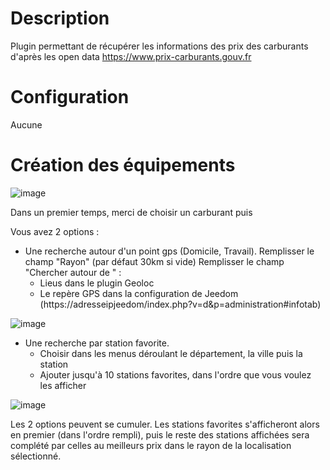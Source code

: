 Description 
===

Plugin permettant de récupérer les informations des prix des carburants d'après les open data https://www.prix-carburants.gouv.fr

Configuration
===
Aucune

Création des équipements
===
![image](https://github.com/floman321/prixcarburants/blob/master/docs/fr_FR/Capture1.png?raw=true)

Dans un premier temps, merci de choisir un carburant puis

Vous avez 2 options : 
- Une recherche autour d'un point gps (Domicile, Travail).
Remplisser le champ "Rayon" (par défaut 30km si vide)
Remplisser le champ "Chercher autour de " : 
  - Lieus dans le plugin Geoloc
  - Le repère GPS dans la configuration de Jeedom (https://adresseipjeedom/index.php?v=d&p=administration#infotab)

![image](https://github.com/floman321/prixcarburants/blob/master/docs/fr_FR/Capture2.PNG?raw=true)

- Une recherche par station favorite.
  - Choisir dans les menus déroulant le département, la ville puis la station
  - Ajouter jusqu'à 10 stations favorites, dans l'ordre que vous voulez les afficher

![image](https://github.com/floman321/prixcarburants/blob/master/docs/fr_FR/capture3.PNG?raw=true)

Les 2 options peuvent se cumuler. Les stations favorites s'afficheront alors en premier (dans l'ordre rempli), puis le reste des stations affichées sera complété par celles au meilleurs prix dans le rayon de la localisation sélectionné.